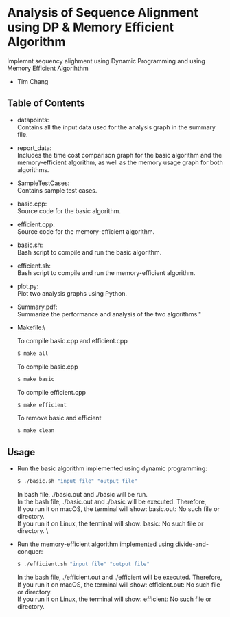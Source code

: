 # Analysis of Sequence Alignment using DP & Memory Efficient Algorithm

Implemnt sequency alighment using Dynamic Programming and using Memory Efficient Algorihthm

- Tim Chang

## Table of Contents

- datapoints:\
    Contains all the input data used for the analysis graph in the summary file.

- report_data:\
    Includes the time cost comparison graph for the basic algorithm and the memory-efficient algorithm, 
    as well as the memory usage graph for both algorithms.

- SampleTestCases:\
    Contains sample test cases.

- basic.cpp:\
    Source code for the basic algorithm.

- efficient.cpp:\
    Source code for the memory-efficient algorithm.

- basic.sh:\
    Bash script to compile and run the basic algorithm.

- efficient.sh:\
    Bash script to compile and run the memory-efficient algorithm.

- plot.py:\
    Plot two analysis graphs using Python.

- Summary.pdf:\
    Summarize the performance and analysis of the two algorithms."

- Makefile:\

    To compile basic.cpp and efficient.cpp
    ```bash
    $ make all
    ```

    To compile basic.cpp
    ```bash
    $ make basic
    ```

    To compile efficient.cpp
    ```bash
    $ make efficient
    ```

    To remove basic and efficient
    ```bash
    $ make clean
    ```
    

## Usage

- Run the basic algorithm implemented using dynamic programming:

    ```bash
    $ ./basic.sh "input file" "output file"
    ```

    In bash file, ./basic.out and ./basic will be run.\
    In the bash file, ./basic.out and ./basic will be executed. Therefore,\
    If you run it on macOS, the terminal will show: basic.out: No such file or directory.\
    If you run it on Linux, the terminal will show: basic: No such file or directory.  \ 

- Run the memory-efficient algorithm implemented using divide-and-conquer:

    ```bash
    $ ./efficient.sh "input file" "output file"

    ```

    In the bash file, ./efficient.out and ./efficient will be executed. Therefore,\
    If you run it on macOS, the terminal will show: efficient.out: No such file or directory.\
    If you run it on Linux, the terminal will show: efficient: No such file or directory.
    
